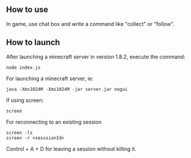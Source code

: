 ## How to use

In game, use chat box and write a command like "collect" or "follow".

## How to launch

After launching a minecraft server in version 1.8.2, execute the command:

```
node index.js
```

For launching a minecraft server, ie:

```
java -Xmx1024M -Xms1024M -jar server.jar nogui

```

If using screen:

```
screen
```

For reconnecting to an existing session

```
screen -ls
screen -r <sesssionId>
```

Control + A + D for leaving a session without killing it.
